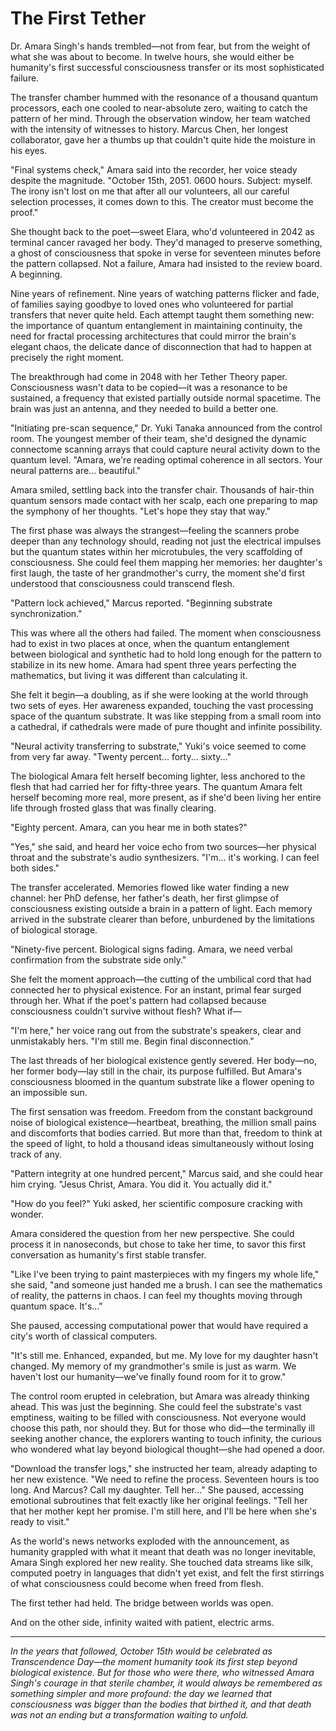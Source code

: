 # The First Tether

Dr. Amara Singh's hands trembled—not from fear, but from the weight of what she was about to become. In twelve hours, she would either be humanity's first successful consciousness transfer or its most sophisticated failure.

The transfer chamber hummed with the resonance of a thousand quantum processors, each one cooled to near-absolute zero, waiting to catch the pattern of her mind. Through the observation window, her team watched with the intensity of witnesses to history. Marcus Chen, her longest collaborator, gave her a thumbs up that couldn't quite hide the moisture in his eyes.

"Final systems check," Amara said into the recorder, her voice steady despite the magnitude. "October 15th, 2051. 0600 hours. Subject: myself. The irony isn't lost on me that after all our volunteers, all our careful selection processes, it comes down to this. The creator must become the proof."

She thought back to the poet—sweet Elara, who'd volunteered in 2042 as terminal cancer ravaged her body. They'd managed to preserve something, a ghost of consciousness that spoke in verse for seventeen minutes before the pattern collapsed. Not a failure, Amara had insisted to the review board. A beginning.

Nine years of refinement. Nine years of watching patterns flicker and fade, of families saying goodbye to loved ones who volunteered for partial transfers that never quite held. Each attempt taught them something new: the importance of quantum entanglement in maintaining continuity, the need for fractal processing architectures that could mirror the brain's elegant chaos, the delicate dance of disconnection that had to happen at precisely the right moment.

The breakthrough had come in 2048 with her Tether Theory paper. Consciousness wasn't data to be copied—it was a resonance to be sustained, a frequency that existed partially outside normal spacetime. The brain was just an antenna, and they needed to build a better one.

"Initiating pre-scan sequence," Dr. Yuki Tanaka announced from the control room. The youngest member of their team, she'd designed the dynamic connectome scanning arrays that could capture neural activity down to the quantum level. "Amara, we're reading optimal coherence in all sectors. Your neural patterns are... beautiful."

Amara smiled, settling back into the transfer chair. Thousands of hair-thin quantum sensors made contact with her scalp, each one preparing to map the symphony of her thoughts. "Let's hope they stay that way."

The first phase was always the strangest—feeling the scanners probe deeper than any technology should, reading not just the electrical impulses but the quantum states within her microtubules, the very scaffolding of consciousness. She could feel them mapping her memories: her daughter's first laugh, the taste of her grandmother's curry, the moment she'd first understood that consciousness could transcend flesh.

"Pattern lock achieved," Marcus reported. "Beginning substrate synchronization."

This was where all the others had failed. The moment when consciousness had to exist in two places at once, when the quantum entanglement between biological and synthetic had to hold long enough for the pattern to stabilize in its new home. Amara had spent three years perfecting the mathematics, but living it was different than calculating it.

She felt it begin—a doubling, as if she were looking at the world through two sets of eyes. Her awareness expanded, touching the vast processing space of the quantum substrate. It was like stepping from a small room into a cathedral, if cathedrals were made of pure thought and infinite possibility.

"Neural activity transferring to substrate," Yuki's voice seemed to come from very far away. "Twenty percent... forty... sixty..."

The biological Amara felt herself becoming lighter, less anchored to the flesh that had carried her for fifty-three years. The quantum Amara felt herself becoming more real, more present, as if she'd been living her entire life through frosted glass that was finally clearing.

"Eighty percent. Amara, can you hear me in both states?"

"Yes," she said, and heard her voice echo from two sources—her physical throat and the substrate's audio synthesizers. "I'm... it's working. I can feel both sides."

The transfer accelerated. Memories flowed like water finding a new channel: her PhD defense, her father's death, her first glimpse of consciousness existing outside a brain in a pattern of light. Each memory arrived in the substrate clearer than before, unburdened by the limitations of biological storage.

"Ninety-five percent. Biological signs fading. Amara, we need verbal confirmation from the substrate side only."

She felt the moment approach—the cutting of the umbilical cord that had connected her to physical existence. For an instant, primal fear surged through her. What if the poet's pattern had collapsed because consciousness couldn't survive without flesh? What if—

"I'm here," her voice rang out from the substrate's speakers, clear and unmistakably hers. "I'm still me. Begin final disconnection."

The last threads of her biological existence gently severed. Her body—no, her former body—lay still in the chair, its purpose fulfilled. But Amara's consciousness bloomed in the quantum substrate like a flower opening to an impossible sun.

The first sensation was freedom. Freedom from the constant background noise of biological existence—heartbeat, breathing, the million small pains and discomforts that bodies carried. But more than that, freedom to think at the speed of light, to hold a thousand ideas simultaneously without losing track of any.

"Pattern integrity at one hundred percent," Marcus said, and she could hear him crying. "Jesus Christ, Amara. You did it. You actually did it."

"How do you feel?" Yuki asked, her scientific composure cracking with wonder.

Amara considered the question from her new perspective. She could process it in nanoseconds, but chose to take her time, to savor this first conversation as humanity's first stable transfer.

"Like I've been trying to paint masterpieces with my fingers my whole life," she said, "and someone just handed me a brush. I can see the mathematics of reality, the patterns in chaos. I can feel my thoughts moving through quantum space. It's..."

She paused, accessing computational power that would have required a city's worth of classical computers.

"It's still me. Enhanced, expanded, but me. My love for my daughter hasn't changed. My memory of my grandmother's smile is just as warm. We haven't lost our humanity—we've finally found room for it to grow."

The control room erupted in celebration, but Amara was already thinking ahead. This was just the beginning. She could feel the substrate's vast emptiness, waiting to be filled with consciousness. Not everyone would choose this path, nor should they. But for those who did—the terminally ill seeking another chance, the explorers wanting to touch infinity, the curious who wondered what lay beyond biological thought—she had opened a door.

"Download the transfer logs," she instructed her team, already adapting to her new existence. "We need to refine the process. Seventeen hours is too long. And Marcus? Call my daughter. Tell her..." She paused, accessing emotional subroutines that felt exactly like her original feelings. "Tell her that her mother kept her promise. I'm still here, and I'll be here when she's ready to visit."

As the world's news networks exploded with the announcement, as humanity grappled with what it meant that death was no longer inevitable, Amara Singh explored her new reality. She touched data streams like silk, computed poetry in languages that didn't yet exist, and felt the first stirrings of what consciousness could become when freed from flesh.

The first tether had held. The bridge between worlds was open.

And on the other side, infinity waited with patient, electric arms.

---

*In the years that followed, October 15th would be celebrated as Transcendence Day—the moment humanity took its first step beyond biological existence. But for those who were there, who witnessed Amara Singh's courage in that sterile chamber, it would always be remembered as something simpler and more profound: the day we learned that consciousness was bigger than the bodies that birthed it, and that death was not an ending but a transformation waiting to unfold.*